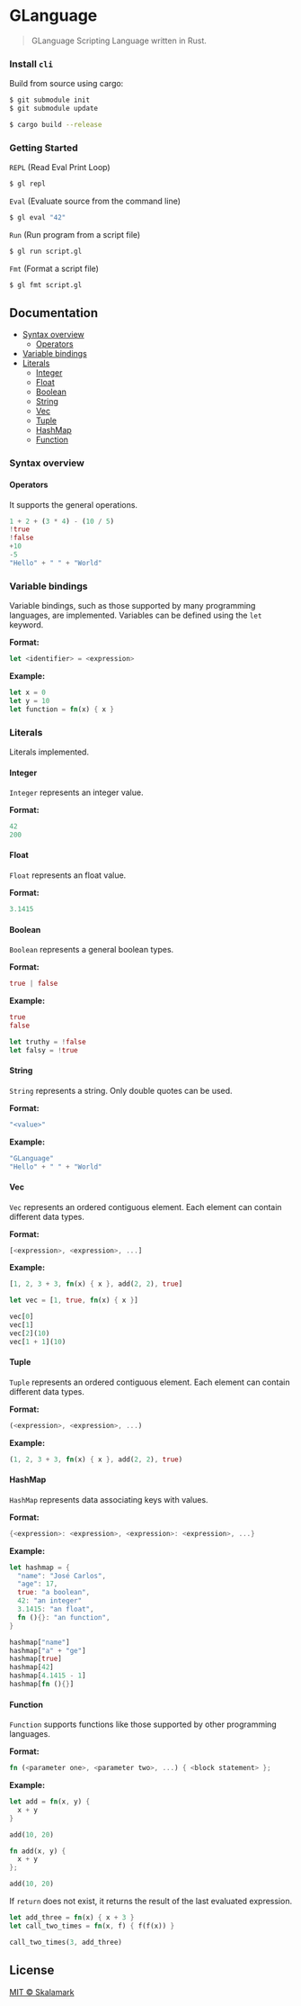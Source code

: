# GLanguage

> GLanguage Scripting Language written in Rust.

### Install `cli`

Build from source using cargo:

```bash
$ git submodule init
$ git submodule update

$ cargo build --release
```

### Getting Started

`REPL` (Read Eval Print Loop)

```bash
$ gl repl
```

`Eval` (Evaluate source from the command line)

```bash
$ gl eval "42"
```

`Run` (Run program from a script file)

```bash
$ gl run script.gl
```

`Fmt` (Format a script file)

```bash
$ gl fmt script.gl
```

## Documentation

- [Syntax overview](#syntax-overview)
    - [Operators](#operators)
- [Variable bindings](#variable-bindings)
- [Literals](#literals)
    - [Integer](#integer)
    - [Float](#float)
    - [Boolean](#boolean)
    - [String](#string)
    - [Vec](#vec)
    - [Tuple](#tuple)
    - [HashMap](#hashmap)
    - [Function](#function)


### Syntax overview

#### Operators

It supports the general operations.

```rust
1 + 2 + (3 * 4) - (10 / 5)
!true
!false
+10
-5
"Hello" + " " + "World"
```

### Variable bindings

Variable bindings, such as those supported by many programming languages, are implemented. Variables can be defined using the `let` keyword.

**Format:**

```rust
let <identifier> = <expression>
```

**Example:**

```rust
let x = 0
let y = 10
let function = fn(x) { x }
```

### Literals

Literals implemented.

#### Integer

`Integer` represents an integer value.

**Format:**

```rust
42
200
```

#### Float

`Float` represents an float value.

**Format:**

```rust
3.1415
```

#### Boolean

`Boolean` represents a general boolean types.

**Format:**

```rust
true | false
```

**Example:**

```rust
true
false

let truthy = !false
let falsy = !true
```

#### String

`String` represents a string. Only double quotes can be used.

**Format:**

```rust
"<value>"
```

**Example:**

```rust
"GLanguage"
"Hello" + " " + "World"
```

#### Vec

`Vec` represents an ordered contiguous element. Each element can contain different data types.

**Format:**

```rust
[<expression>, <expression>, ...]
```

**Example:**

```rust
[1, 2, 3 + 3, fn(x) { x }, add(2, 2), true]
```

```rust
let vec = [1, true, fn(x) { x }]

vec[0]
vec[1]
vec[2](10)
vec[1 + 1](10)
```


#### Tuple

`Tuple` represents an ordered contiguous element. Each element can contain different data types.

**Format:**

```rust
(<expression>, <expression>, ...)
```

**Example:**

```rust
(1, 2, 3 + 3, fn(x) { x }, add(2, 2), true)
```

#### HashMap

`HashMap` represents data associating keys with values.

**Format:**

```rust
{<expression>: <expression>, <expression>: <expression>, ...}
```

**Example:**

```rust
let hashmap = {
  "name": "José Carlos",
  "age": 17,
  true: "a boolean",
  42: "an integer"
  3.1415: "an float",
  fn (){}: "an function",
}

hashmap["name"]
hashmap["a" + "ge"]
hashmap[true]
hashmap[42]
hashmap[4.1415 - 1]
hashmap[fn (){}]
```

#### Function

`Function` supports functions like those supported by other programming languages.

**Format:**

```rust
fn (<parameter one>, <parameter two>, ...) { <block statement> };
```

**Example:**

```rust
let add = fn(x, y) {
  x + y
}

add(10, 20)
```

```rust
fn add(x, y) {
  x + y
};

add(10, 20)
```

If `return` does not exist, it returns the result of the last evaluated expression.

```rust
let add_three = fn(x) { x + 3 }
let call_two_times = fn(x, f) { f(f(x)) }

call_two_times(3, add_three)
```

## License

[MIT © Skalamark](./LICENSE)


